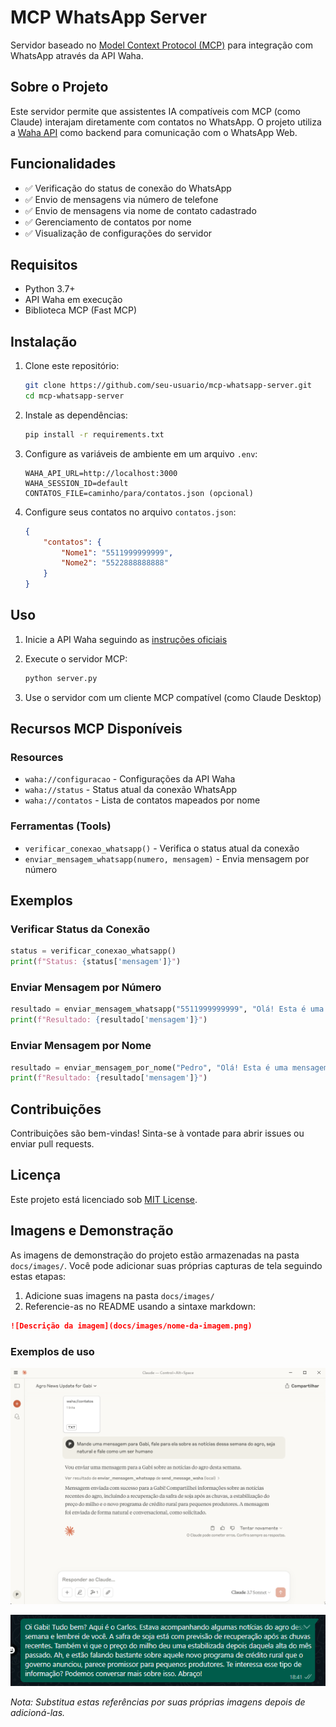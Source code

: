 # MCP WhatsApp Server

Servidor baseado no [Model Context Protocol (MCP)](https://modelcontextprotocol.io/) para integração com WhatsApp através da API Waha.

## Sobre o Projeto

Este servidor permite que assistentes IA compatíveis com MCP (como Claude) interajam diretamente com contatos no WhatsApp. O projeto utiliza a [Waha API](https://github.com/wppconnect-team/wa-js) como backend para comunicação com o WhatsApp Web.

## Funcionalidades

- ✅ Verificação do status de conexão do WhatsApp
- ✅ Envio de mensagens via número de telefone
- ✅ Envio de mensagens via nome de contato cadastrado
- ✅ Gerenciamento de contatos por nome
- ✅ Visualização de configurações do servidor

## Requisitos

- Python 3.7+
- API Waha em execução
- Biblioteca MCP (Fast MCP)

## Instalação

1. Clone este repositório:
   ```bash
   git clone https://github.com/seu-usuario/mcp-whatsapp-server.git
   cd mcp-whatsapp-server
   ```

2. Instale as dependências:
   ```bash
   pip install -r requirements.txt
   ```

3. Configure as variáveis de ambiente em um arquivo `.env`:
   ```
   WAHA_API_URL=http://localhost:3000
   WAHA_SESSION_ID=default
   CONTATOS_FILE=caminho/para/contatos.json (opcional)
   ```

4. Configure seus contatos no arquivo `contatos.json`:
   ```json
   {
       "contatos": {
           "Nome1": "5511999999999",
           "Nome2": "5522888888888"
       }
   }
   ```

## Uso

1. Inicie a API Waha seguindo as [instruções oficiais](https://github.com/wppconnect-team/wa-js)

2. Execute o servidor MCP:
   ```bash
   python server.py
   ```

3. Use o servidor com um cliente MCP compatível (como Claude Desktop)

## Recursos MCP Disponíveis

### Resources

- `waha://configuracao` - Configurações da API Waha
- `waha://status` - Status atual da conexão WhatsApp
- `waha://contatos` - Lista de contatos mapeados por nome

### Ferramentas (Tools)

- `verificar_conexao_whatsapp()` - Verifica o status atual da conexão
- `enviar_mensagem_whatsapp(numero, mensagem)` - Envia mensagem por número

## Exemplos

### Verificar Status da Conexão
```python
status = verificar_conexao_whatsapp()
print(f"Status: {status['mensagem']}")
```

### Enviar Mensagem por Número
```python
resultado = enviar_mensagem_whatsapp("5511999999999", "Olá! Esta é uma mensagem de teste.")
print(f"Resultado: {resultado['mensagem']}")
```

### Enviar Mensagem por Nome
```python
resultado = enviar_mensagem_por_nome("Pedro", "Olá! Esta é uma mensagem de teste.")
print(f"Resultado: {resultado['mensagem']}")
```

## Contribuições

Contribuições são bem-vindas! Sinta-se à vontade para abrir issues ou enviar pull requests.

## Licença

Este projeto está licenciado sob [MIT License](LICENSE).

## Imagens e Demonstração

As imagens de demonstração do projeto estão armazenadas na pasta `docs/images/`. Você pode adicionar suas próprias capturas de tela seguindo estas etapas:

1. Adicione suas imagens na pasta `docs/images/`
2. Referencie-as no README usando a sintaxe markdown:

```markdown
![Descrição da imagem](docs/images/nome-da-imagem.png)
```

### Exemplos de uso

![Claude enviando mensagem](docs/images/example1.png)

![Mensagem enviada](docs/images/example2.png)

*Nota: Substitua estas referências por suas próprias imagens depois de adicioná-las.*